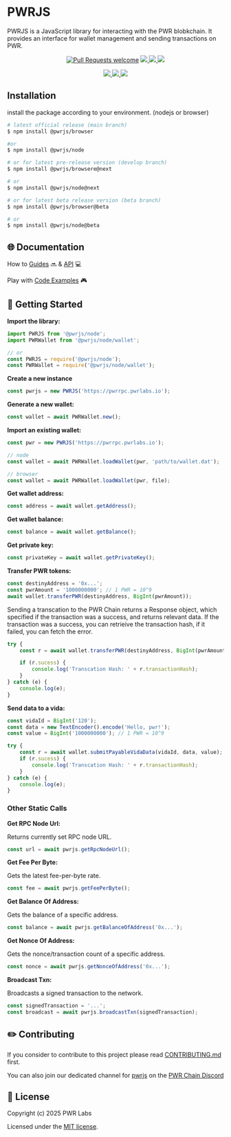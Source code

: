 # PWRJS

PWRJS is a JavaScript library for interacting with the PWR blobkchain. It provides an interface for wallet management and sending transactions on PWR.

<div align="center">
<!-- markdownlint-restore -->

[![Pull Requests welcome](https://img.shields.io/badge/PRs-welcome-ff69b4.svg?style=flat-square)](https://github.com/pwrlabs/pwrjs/issues?q=is%3Aissue+is%3Aopen+label%3A%22help+wanted%22)
<a href="https://www.npmjs.com/package/@pwrjs/core">
<img src='https://img.shields.io/npm/v/@pwrjs/core' />
</a>
<a href="https://www.npmjs.com/package/@pwrjs/core">
<img src='https://img.shields.io/npm/dt/@pwrjs/core?color=blueviolet' />
</a>
<a href="https://github.com/pwrlabs/pwrjs/blob/main/LICENSE/">
<img src="https://img.shields.io/badge/license-MIT-black">
</a>

<!-- <a href="https://github.com/pwrlabs/pwrjs/stargazers">
  <img src='https://img.shields.io/github/stars/pwrlabs/pwrjs?color=yellow' />
</a> -->
<a href="https://pwrlabs.io/">
  <img src="https://img.shields.io/badge/powered_by-PWR Chain-navy">
</a>
<a href="https://www.youtube.com/@pwrlabs">
  <img src="https://img.shields.io/badge/Community%20calls-Youtube-red?logo=youtube"/>
</a>
<a href="https://twitter.com/pwrlabs">
  <img src="https://img.shields.io/twitter/follow/pwrlabs?style=social"/>
</a>

</div>

## Installation

install the package according to your environment. (nodejs or browser)

```bash
# latest official release (main branch)
$ npm install @pwrjs/browser

#or
$ npm install @pwrjs/node

# or for latest pre-release version (develop branch)
$ npm install @pwrjs/browsere@next

# or
$ npm install @pwrjs/node@next

# or for latest beta release version (beta branch)
$ npm install @pwrjs/browser@beta

# or
$ npm install @pwrjs/node@beta
```

## 🌐 Documentation

How to [Guides](https://pwrlabs.io) 🔜 & [API](https://pwrlabs.io) 💻

Play with [Code Examples](https://github.com/keep-pwr-strong/pwr-examples/) 🎮

## 💫 Getting Started

**Import the library:**

```ts
import PWRJS from '@pwrjs/node';
import PWRWallet from '@pwrjs/node/wallet';

// or
const PWRJS = require('@pwrjs/node');
const PWRWallet = require('@pwrjs/node/wallet');
```

**Create a new instance**

```ts
const pwrjs = new PWRJS('https://pwrrpc.pwrlabs.io');
```

**Generate a new wallet:**

```ts
const wallet = await PWRWallet.new();
```

**Import an existing wallet:**

```ts
const pwr = new PWRJS('https://pwrrpc.pwrlabs.io');

// node
const wallet = await PWRWallet.loadWallet(pwr, 'path/to/wallet.dat');

// browser
const wallet = await PWRWallet.loadWallet(pwr, file);
```

**Get wallet address:**

```ts
const address = await wallet.getAddress();
```

**Get wallet balance:**

```ts
const balance = await wallet.getBalance();
```

**Get private key:**

```ts
const privateKey = await wallet.getPrivateKey();
```

**Transfer PWR tokens:**

```ts
const destinyAddress = '0x...';
const pwrAmount = '1000000000'; // 1 PWR = 10^9
await wallet.transferPWR(destinyAddress, BigInt(pwrAmount));
```

Sending a transcation to the PWR Chain returns a Response object, which specified if the transaction was a success, and returns relevant data.
If the transaction was a success, you can retrieive the transaction hash, if it failed, you can fetch the error.

```ts
try {
    const r = await wallet.transferPWR(destinyAddress, BigInt(pwrAmount));

    if (r.sucess) {
        console.log('Transcation Hash: ' + r.transactionHash);
    }
} catch (e) {
    console.log(e);
}
```

**Send data to a vida:**

```ts
const vidaId = BigInt('120');
const data = new TextEncoder().encode('Hello, pwr!');
const value = BigInt('1000000000'); // 1 PWR = 10^9

try {
    const r = await wallet.submitPayableVidaData(vidaId, data, value);
    if (r.sucess) {
        console.log('Transcation Hash: ' + r.transactionHash);
    }
} catch (e) {
    console.log(e);
}
```

### Other Static Calls

**Get RPC Node Url:**

Returns currently set RPC node URL.

```ts
const url = await pwrjs.getRpcNodeUrl();
```

**Get Fee Per Byte:**

Gets the latest fee-per-byte rate.

```ts
const fee = await pwrjs.getFeePerByte();
```

**Get Balance Of Address:**

Gets the balance of a specific address.

```ts
const balance = await pwrjs.getBalanceOfAddress('0x...');
```

**Get Nonce Of Address:**

Gets the nonce/transaction count of a specific address.

```ts
const nonce = await pwrjs.getNonceOfAddress('0x...');
```

**Broadcast Txn:**

Broadcasts a signed transaction to the network.

```ts
const signedTransaction = '...';
const broadcast = await pwrjs.broadcastTxn(signedTransaction);
```

## ✏️ Contributing

If you consider to contribute to this project please read [CONTRIBUTING.md](https://github.com/pwrlabs/pwrjs/blob/main/CONTRIBUTING.md) first.

You can also join our dedicated channel for [pwrjs](https://discord.com/channels/793094838509764618/927918707613786162) on the [PWR Chain Discord](https://discord.com/invite/YgsdxEx3)

## 📜 License

Copyright (c) 2025 PWR Labs

Licensed under the [MIT license](https://github.com/pwrlabs/pwrjs/blob/main/LICENSE).
